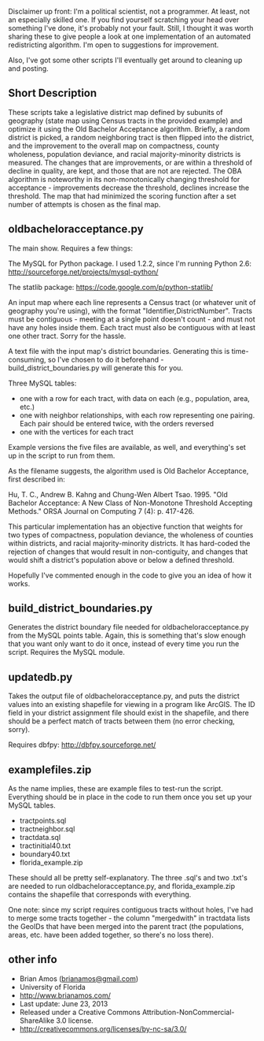 Disclaimer up front: I'm a political scientist, not a programmer. At least, not an especially skilled one. If you find yourself scratching your head over something I've done, it's probably not your fault. Still, I thought it was worth sharing these to give people a look at one implementation of an automated redistricting algorithm. I'm open to suggestions for improvement.

Also, I've got some other scripts I'll eventually get around to cleaning up and posting.


Short Description
-----------------

These scripts take a legislative district map defined by subunits of geography (state map using Census tracts in the provided example) and optimize it using the Old Bachelor Acceptance algorithm. Briefly, a random district is picked, a random neighboring tract is then flipped into the district, and the improvement to the overall map on compactness, county wholeness, population deviance, and racial majority-minority districts is measured. The changes that are improvements, or are within a threshold of decline in quality, are kept, and those that are not are rejected. The OBA algorithm is noteworthy in its non-monotonically changing threshold for acceptance - improvements decrease the threshold, declines increase the threshold. The map that had minimized the scoring function after a set number of attempts is chosen as the final map.


oldbacheloracceptance.py
------------------------

The main show. Requires a few things:

The MySQL for Python package. I used 1.2.2, since I'm running Python 2.6:
http://sourceforge.net/projects/mysql-python/

The statlib package:
https://code.google.com/p/python-statlib/

An input map where each line represents a Census tract (or whatever unit of geography you're using), with the format "Identifier,DistrictNumber". Tracts must be contiguous - meeting at a single point doesn't count - and must not have any holes inside them. Each tract must also be contiguous with at least one other tract. Sorry for the hassle.

A text file with the input map's district boundaries. Generating this is time-consuming, so I've chosen to do it beforehand - build_district_boundaries.py will generate this for you.

Three MySQL tables:

* one with a row for each tract, with data on each (e.g., population, area, etc.)
* one with neighbor relationships, with each row representing one pairing. Each pair should be entered twice, with the orders reversed
* one with the vertices for each tract

Example versions the five files are available, as well, and everything's set up in the script to run from them.

As the filename suggests, the algorithm used is Old Bachelor Acceptance, first described in:

Hu, T. C., Andrew B. Kahng and Chung-Wen Albert Tsao. 1995. "Old Bachelor Acceptance: A New Class of Non-Monotone Threshold Accepting Methods." ORSA Journal on Computing 7 (4): p. 417-426.

This particular implementation has an objective function that weights for two types of compactness, population deviance, the wholeness of counties within districts, and racial majority-minority districts. It has hard-coded the rejection of changes that would result in non-contiguity, and changes that would shift a district's population above or below a defined threshold.

Hopefully I've commented enough in the code to give you an idea of how it works.



build_district_boundaries.py
----------------------------

Generates the district boundary file needed for oldbacheloracceptance.py from the MySQL points table. Again, this is something that's slow enough that you want only want to do it once, instead of every time you run the script. Requires the MySQL module.



updatedb.py
-----------

Takes the output file of oldbacheloracceptance.py, and puts the district values into an existing shapefile for viewing in a program like ArcGIS. The ID field in your district assignment file should exist in the shapefile, and there should be a perfect match of tracts between them (no error checking, sorry).

Requires dbfpy: http://dbfpy.sourceforge.net/



examplefiles.zip
----------------

As the name implies, these are example files to test-run the script. Everything should be in place in the code to run them once you set up your MySQL tables.

* tractpoints.sql
* tractneighbor.sql
* tractdata.sql
* tractinitial40.txt
* boundary40.txt
* florida_example.zip

These should all be pretty self-explanatory. The three .sql's and two .txt's are needed to run oldbacheloracceptance.py, and florida_example.zip contains the shapefile that corresponds with everything. 

One note: since my script requires contiguous tracts without holes, I've had to merge some tracts together - the column "mergedwith" in tractdata lists the GeoIDs that have been merged into the parent tract (the populations, areas, etc. have been added together, so there's no loss there).


other info
-------------
* Brian Amos (brianamos@gmail.com)
* University of Florida
* http://www.brianamos.com/
* Last update: June 23, 2013
* Released under a Creative Commons Attribution-NonCommercial-ShareAlike 3.0 license.
* http://creativecommons.org/licenses/by-nc-sa/3.0/

